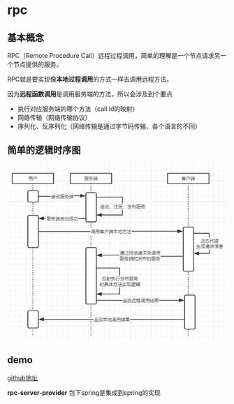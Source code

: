 # rpc

## 基本概念

RPC（Remote Procedure Call）远程过程调用，简单的理解是一个节点请求另一个节点提供的服务。

RPC就是要实现像**本地过程调用**的方式一样去调用远程方法。

因为**远程函数调用**是调用服务端的方法，所以会涉及到个要点

- 执行对应服务端的哪个方法（call id的映射）
- 网络传输（网络传输协议）
- 序列化、反序列化（网络传输是通过字节码传输、各个语言的不同）





## 简单的逻辑时序图

![1586939196276](../../img/rpc/rpc-1.png)





## demo

[github地址](https://github.com/ShenGuangYang/rpc)



**rpc-server-provider** 包下spring是集成到spring的实现



